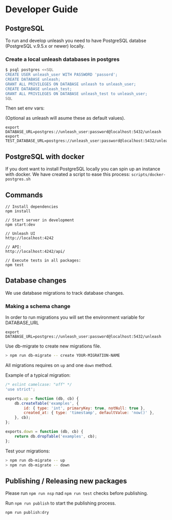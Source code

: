 # Developer Guide

## PostgreSQL
To run and develop unleash you need to have PostgreSQL databse (PostgreSQL v.9.5.x or newer) locally.


### Create a local unleash databases in postgres

```bash
$ psql postgres <<SQL
CREATE USER unleash_user WITH PASSWORD 'passord';
CREATE DATABASE unleash;
GRANT ALL PRIVILEGES ON DATABASE unleash to unleash_user;
CREATE DATABASE unleash_test;
GRANT ALL PRIVILEGES ON DATABASE unleash_test to unleash_user;
SQL
```

Then set env vars:

(Optional as unleash will asume these as default values).

```
export DATABASE_URL=postgres://unleash_user:password@localhost:5432/unleash
export TEST_DATABASE_URL=postgres://unleash_user:password@localhost:5432/unleash_test
```

## PostgreSQL with docker
If you dont want to install PostgreSQL locally you can spin up an instance with docker. 
We have created a script to ease this process: `scripts/docker-postgres.sh`


## Commands

```
// Install dependencies
npm install

// Start server in development
npm start:dev

// Unleash UI
http://localhost:4242

// API:
http://localhost:4242/api/

// Execute tests in all packages:
npm test
```

## Database changes

We use database migrations to track database changes. 

### Making a schema change
In order to run migrations you will set the environment variable for DATABASE_URL

`export DATABASE_URL=postgres://unleash_user:password@localhost:5432/unleash`

Use db-migrate to create new migrations file. 

```bash
> npm run db-migrate -- create YOUR-MIGRATION-NAME
```

All migrations requires on `up` and one `down` method. 

Example of a typical migration:

```js
/* eslint camelcase: "off" */
'use strict';

exports.up = function (db, cb) {
    db.createTable('examples', {
        id: { type: 'int', primaryKey: true, notNull: true },
        created_at: { type: 'timestamp', defaultValue: 'now()' },
    }, cb);
};

exports.down = function (db, cb) {
    return db.dropTable('examples', cb);
};
``` 

Test your migrations:

```bash
> npm run db-migrate -- up
> npm run db-migrate -- down
```


## Publishing / Releasing new packages

Please run `npm run nsp` nad `npm run test` checks before publishing.

Run `npm run publish` to start the publishing process.

`npm run publish:dry` 
